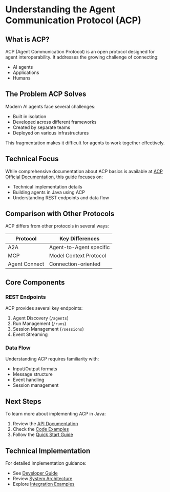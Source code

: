 # Understanding the Agent Communication Protocol (ACP)

## What is ACP?

ACP (Agent Communication Protocol) is an open protocol designed for agent interoperability. It addresses the growing challenge of connecting:
- AI agents
- Applications
- Humans

## The Problem ACP Solves

Modern AI agents face several challenges:
- Built in isolation
- Developed across different frameworks
- Created by separate teams
- Deployed on various infrastructures

This fragmentation makes it difficult for agents to work together effectively.

## Technical Focus

While comprehensive documentation about ACP basics is available at [ACP Official Documentation](https://agentcommunicationprotocol.dev/introduction/welcome), this guide focuses on:
- Technical implementation details
- Building agents in Java using ACP
- Understanding REST endpoints and data flow

## Comparison with Other Protocols

ACP differs from other protocols in several ways:

| Protocol | Key Differences |
|----------|----------------|
| A2A | Agent-to-Agent specific |
| MCP | Model Context Protocol |
| Agent Connect | Connection-oriented |

## Core Components

### REST Endpoints

ACP provides several key endpoints:
1. Agent Discovery (`/agents`)
2. Run Management (`/runs`)
3. Session Management (`/sessions`)
4. Event Streaming

### Data Flow

Understanding ACP requires familiarity with:
- Input/Output formats
- Message structure
- Event handling
- Session management

## Next Steps

To learn more about implementing ACP in Java:
1. Review the [API Documentation](API_DOCUMENTATION.md)
2. Check the [Code Examples](CODE_EXAMPLES.md)
3. Follow the [Quick Start Guide](QUICK_START.md)

## Technical Implementation

For detailed implementation guidance:
- See [Developer Guide](DEVELOPER_GUIDE.md)
- Review [System Architecture](DIAGRAMS.md)
- Explore [Integration Examples](CODE_EXAMPLES.md#integration-examples)
